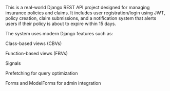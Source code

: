 This is a real-world Django REST API project designed for managing insurance policies and claims. It includes user registration/login using JWT, policy creation, claim submissions, and a notification system that alerts users if their policy is about to expire within 15 days.

The system uses modern Django features such as:

Class-based views (CBVs)

Function-based views (FBVs)

Signals

Prefetching for query optimization

Forms and ModelForms for admin integration
